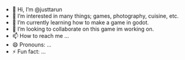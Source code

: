 - 👋 Hi, I’m @justtarun
- 👀 I’m interested in many things; games, photography, cuisine, etc.
- 🌱 I’m currently learning how to make a game in godot.
- 💞️ I’m looking to collaborate on this game im working on.
- 📫 How to reach me ...
- 😄 Pronouns: ...
- ⚡ Fun fact: ...

<!---
justtarun/justtarun is a ✨ special ✨ repository because its `README.md` (this file) appears on your GitHub profile.
You can click the Preview link to take a look at your changes.
--->
